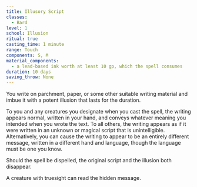 ```yaml
---
title: Illusory Script
classes:
  - Bard
level: 1
school: Illusion
ritual: true
casting_time: 1 minute
range: Touch
components: S, M
material_components:
  - a lead-based ink worth at least 10 gp, which the spell consumes
duration: 10 days
saving_throw: None
---
```


You write on parchment, paper, or some other suitable writing material and imbue it with a potent illusion that lasts for the duration.

To you and any creatures you designate when you cast the spell, the writing appears normal, written in your hand, and conveys whatever meaning you intended when you wrote the text. To all others, the writing appears as if it were written in an unknown or magical script that is unintelligible. Alternatively, you can cause the writing to appear to be an entirely different message, written in a different hand and language, though the language must be one you know.

Should the spell be dispelled, the original script and the illusion both disappear.

A creature with truesight can read the hidden message.
